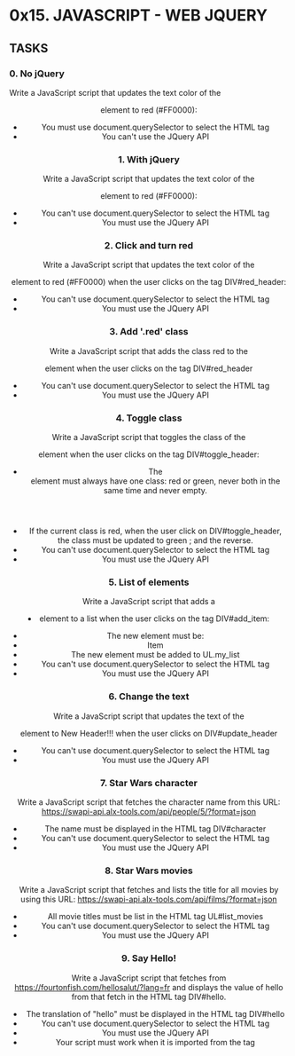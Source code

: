 # 0x15. JAVASCRIPT - WEB JQUERY
## TASKS
### 0. No jQuery
Write a JavaScript script that updates the text color of the <header> element to red (#FF0000):

+ You must use document.querySelector to select the HTML tag
+ You can't use the JQuery API

### 1. With jQuery
Write a JavaScript script that updates the text color of the <header> element to red (#FF0000):

+ You can't use document.querySelector to select the HTML tag
+ You must use the JQuery API

### 2. Click and turn red
Write a JavaScript script that updates the text color of the <header> element to red (#FF0000) when the user clicks on the tag DIV#red_header:

+ You can't use document.querySelector to select the HTML tag
+ You must use the JQuery API

### 3. Add '.red' class
Write a JavaScript script that adds the class red to the <header> element when the user clicks on the tag DIV#red_header

+ You can't use document.querySelector to select the HTML tag
+ You must use the JQuery API

### 4. Toggle class
Write a JavaScript script that toggles the class of the <header> element when the user clicks on the tag DIV#toggle_header:

+ The <header> element must always have one class: red or green, never both in the same time and never empty.
+ If the current class is red, when the user click on DIV#toggle_header, the class must be updated to green ; and the reverse.
+ You can't use document.querySelector to select the HTML tag
+ You must use the JQuery API

### 5. List of elements
Write a JavaScript script that adds a <li> element to a list when the user clicks on the tag DIV#add_item:

+ The new element must be: <li>Item</li>
+ The new element must be added to UL.my_list
+ You can't use document.querySelector to select the HTML tag
+ You must use the JQuery API

### 6. Change the text
Write a JavaScript script that updates the text of the <header> element to New Header!!! when the user clicks on DIV#update_header

+ You can't use document.querySelector to select the HTML tag
+ You must use the JQuery API

### 7. Star Wars character
Write a JavaScript script that fetches the character name from this URL: https://swapi-api.alx-tools.com/api/people/5/?format=json

+ The name must be displayed in the HTML tag DIV#character
+ You can't use document.querySelector to select the HTML tag
+ You must use the JQuery API

### 8. Star Wars movies
Write a JavaScript script that fetches and lists the title for all movies by using this URL: https://swapi-api.alx-tools.com/api/films/?format=json

+ All movie titles must be list in the HTML tag UL#list_movies
+ You can't use document.querySelector to select the HTML tag
+ You must use the JQuery API

### 9. Say Hello!
Write a JavaScript script that fetches from https://fourtonfish.com/hellosalut/?lang=fr and displays the value of hello from that fetch in the HTML tag DIV#hello.

+ The translation of "hello" must be displayed in the HTML tag DIV#hello
+ You can't use document.querySelector to select the HTML tag
+ You must use the JQuery API
+ Your script must work when it is imported from the <head> tag
